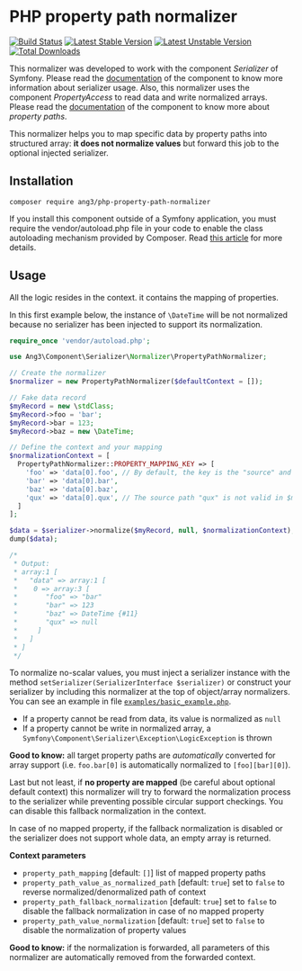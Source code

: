 # PHP property path normalizer

[![Build Status](https://travis-ci.org/Ang3/php-property-path-normalizer.svg?branch=master)](https://travis-ci.org/Ang3/php-property-path-normalizer) [![Latest Stable Version](https://poser.pugx.org/ang3/php-property-path-normalizer/v/stable)](https://packagist.org/packages/ang3/php-property-path-normalizer) [![Latest Unstable Version](https://poser.pugx.org/ang3/php-property-path-normalizer/v/unstable)](https://packagist.org/packages/ang3/php-property-path-normalizer) [![Total Downloads](https://poser.pugx.org/ang3/php-property-path-normalizer/downloads)](https://packagist.org/packages/ang3/php-property-path-normalizer)

This normalizer was developed to work with the component *Serializer* of Symfony. Please read the [documentation](https://symfony.com/doc/current/components/serializer.html) of the component to know more information about serializer usage. Also, this normalizer uses the component *PropertyAccess* to read data and write normalized arrays. Please read the [documentation](https://symfony.com/doc/current/components/property_access.html) of the component to know more about *property paths*.

This normalizer helps you to map specific data by property paths into structured array: **it does not normalize values** but forward this job to the optional injected serializer.

## Installation

```shell
composer require ang3/php-property-path-normalizer
```

If you install this component outside of a Symfony application, you must require the vendor/autoload.php file in your code to enable the class autoloading mechanism provided by Composer. Read [this article](https://symfony.com/doc/current/components/using_components.html) for more details.

## Usage

All the logic resides in the context. it contains the mapping of properties.

In this first example below, the instance of ```\DateTime``` will be not normalized because no serializer has been injected to support its normalization.

```php
require_once 'vendor/autoload.php';

use Ang3\Component\Serializer\Normalizer\PropertyPathNormalizer;

// Create the normalizer
$normalizer = new PropertyPathNormalizer($defaultContext = []);

// Fake data record
$myRecord = new \stdClass;
$myRecord->foo = 'bar';
$myRecord->bar = 123;
$myRecord->baz = new \DateTime;

// Define the context and your mapping
$normalizationContext = [
  PropertyPathNormalizer::PROPERTY_MAPPING_KEY => [
    'foo' => 'data[0].foo', // By default, the key is the "source" and the value the "target"
    'bar' => 'data[0].bar',
    'baz' => 'data[0].baz',
    'qux' => 'data[0].qux', // The source path "qux" is not valid in $myRecord
  ]
];

$data = $serializer->normalize($myRecord, null, $normalizationContext);
dump($data);

/*
 * Output:
 * array:1 [
 *   "data" => array:1 [
 *    0 => array:3 [
 *       "foo" => "bar"
 *       "bar" => 123
 *       "baz" => DateTime {#11}
 *       "qux" => null
 *     ]
 *   ]
 * ]
 */
```

To normalize no-scalar values, you must inject a serializer instance with the method ```setSerializer(SerializerInterface $serializer)``` or construct your serializer by including this normalizer at the top of object/array normalizers. You can see an example in file [```examples/basic_example.php```](https://github.com/Ang3/php-property-path-normalizer/blob/master/examples/basic_example.php).

- If a property cannot be read from data, its value is normalized as ```null```
- If a property cannot be write in normalized array, a ```Symfony\Component\Serializer\Exception\LogicException``` is thrown

**Good to know:** all target property paths are *automatically* converted for array support (i.e. ```foo.bar[0]``` is automatically normalized to ```[foo][bar][0]```).

Last but not least, if **no property are mapped** (be careful about optional default context) this normalizer will try to forward the normalization process to the serializer while preventing possible circular support checkings. You can disable this fallback normalization in the context.

In case of no mapped property, if the fallback normalization is disabled or the serializer does not support whole data, an empty array is returned.

**Context parameters**

- ```property_path_mapping``` [default: ```[]```] list of mapped property paths
- ```property_path_value_as_normalized_path``` [default: ```true```] set to ```false``` to reverse normalized/denormalized path of context
- ```property_path_fallback_normalization``` [default: ```true```] set to ```false``` to disable the fallback normalization in case of no mapped property
- ```property_path_value_normalization``` [default: ```true```] set to ```false``` to disable the normalization of property values

**Good to know:** if the normalization is forwarded, all parameters of this normalizer are automatically removed from the forwarded context.